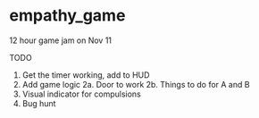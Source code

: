 # empathy_game
12 hour game jam on Nov 11


TODO
1. Get the timer working, add to HUD
2. Add game logic
2a. Door to work
2b. Things to do for A and B
3. Visual indicator for compulsions
4. Bug hunt
